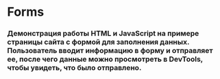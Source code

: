 # Forms
### Демонстрация работы HTML и JavaScript на примере страницы сайта с формой для заполнения данных. Пользователь вводит информацию в форму и отправляет ее, после чего данные можно просмотреть в DevTools, чтобы увидеть, что было отправлено.
